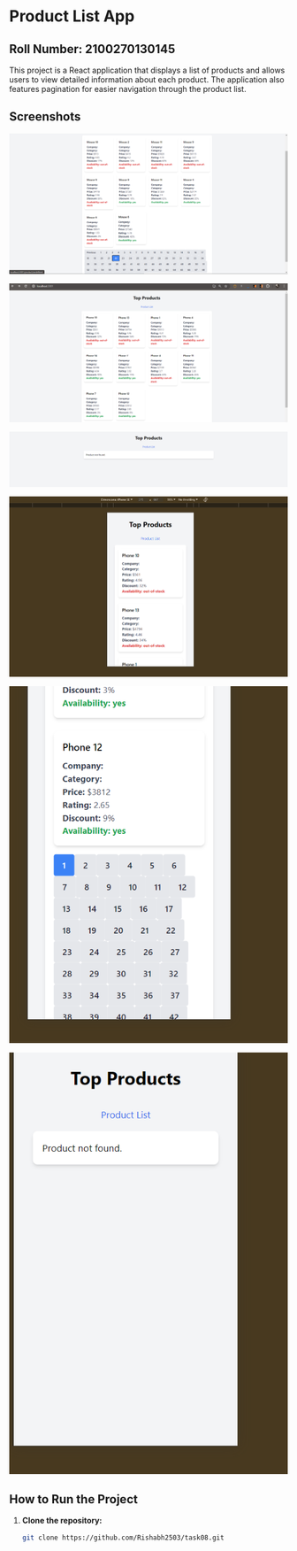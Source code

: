 # Product List App

## Roll Number: 2100270130145

This project is a React application that displays a list of products and allows users to view detailed information about each product. The application also features pagination for easier navigation through the product list.

## Screenshots

![Screenshot 1](./2100270130145/Q2-React%20Based%20Frontend/screenshots/1.png)

![Screenshot 2](./2100270130145/Q2-React%20Based%20Frontend/screenshots/2.png)

![Screenshot 3](./2100270130145/Q2-React%20Based%20Frontend/screenshots/3.png)

![Screenshot 4](./2100270130145/Q2-React%20Based%20Frontend/screenshots/4.png)

![Screenshot 5](./2100270130145/Q2-React%20Based%20Frontend/screenshots/5.png)

![Screenshot 6](./2100270130145/Q2-React%20Based%20Frontend/screenshots/6.png)

## How to Run the Project

1. **Clone the repository:**
   ```bash
   git clone https://github.com/Rishabh2503/task08.git
